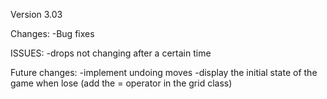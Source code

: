 Version 3.03

Changes:
-Bug fixes

ISSUES:
-drops not changing after a certain time

Future changes:
-implement undoing moves
-display the initial state of the game when lose (add the = operator in the grid class)